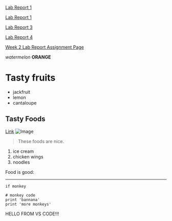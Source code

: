 [Lab Report 1](https://richarddau.github.io/cse15l-lab-reports/lab-report-1-week-2)

[Lab Report 1](lab-report-1-week-2.html)

[Lab Report 3](Week6Lab.html)

[Lab Report 4](lab-report-4-week-8.html)

[Week 2 Lab Report Assignment Page](https://richarddau.github.io/cse15l-lab-reports/Week2Lab.html)

*watermelon*
**ORANGE**

# Tasty fruits
* jackfruit 
* lemon
* cantaloupe 

## Tasty Foods
[Link](https://imgur.com/t/pizza/4Xdn0du)
![Image](https://i.imgur.com/ABtZ6B6.jpeg)

> These foods are nice.
1. ice cream
2. chicken wings
3. noodles

Food is good:

---

`if monkey`
```
# monkey code
print 'bannana'
print 'more monkeys'
```

HELLO FROM VS CODE!!! 
